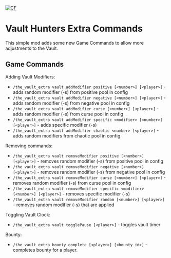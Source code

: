 <a href="https://www.curseforge.com/minecraft/mc-mods/vault-hunters-extra-game-commands"><img src="http://cf.way2muchnoise.eu/917565.svg" alt="CF"></a>

# Vault Hunters Extra Commands

This simple mod adds some new Game Commands to allow more adjustments to the Vault.

## Game Commands

Adding Vault Modifiers:
- `/the_vault_extra vault addModifier positive [<number>] [<player>]` - adds random modifier (-s) from positive pool in config
- `/the_vault_extra vault addModifier negative [<number>] [<player>]` - adds random modifier (-s) from negative  pool in config
- `/the_vault_extra vault addModifier curse [<number>] [<player>]` - adds random modifier (-s) from curse pool in config
- `/the_vault_extra vault addModifier specific <modifier> [<number>] [<player>]` - adds specific modifier (-s)
- `/the_vault_extra vault addModifier chaotic <number> [<player>]` - adds random modifiers from chaotic pool in config

Removing commands:
- `/the_vault_extra vault removeModifier positive [<number>] [<player>]` - removes random modifier (-s) from positive pool in config
- `/the_vault_extra vault removeModifier negative [<number>] [<player>]` - removes random modifier (-s) from negative  pool in config
- `/the_vault_extra vault removeModifier curse [<number>] [<player>]` - removes random modifier (-s) from curse pool in config
- `/the_vault_extra vault removeModifier specific <modifier> [<number>] [<player>]` - removes specific modifier (-s)
- `/the_vault_extra vault removeModifier random [<number>] [<player>]` - removes random modifier (-s) that are applied 

Toggling Vault Clock:
- `/the_vault_extra vault togglePause [<player>]` - toggles vault timer

Bounty:
- `/the_vault_extra bounty complete [<player>] [<bounty_id>]` - completes bounty for a player.